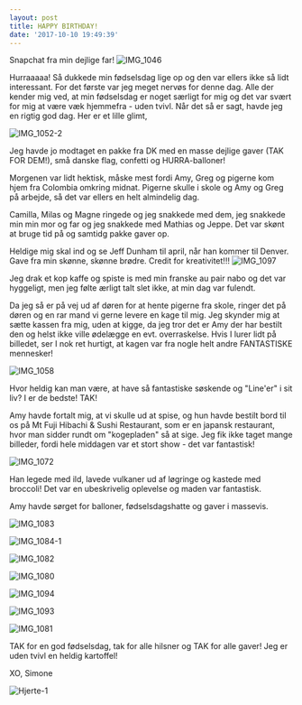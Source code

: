 ```yaml
---
layout: post
title: HAPPY BIRTHDAY!
date: '2017-10-10 19:49:39'
---
```


Snapchat fra min dejlige far!
![IMG_1046](/images/2017/10/IMG_1046.PNG)

Hurraaaaa! Så dukkede min fødselsdag lige op og den var ellers ikke så lidt interessant. For det første var jeg meget nervøs for denne dag. Alle der kender mig ved, at min fødselsdag er noget særligt for mig og det var svært for mig at være væk hjemmefra - uden tvivl. Når det så er sagt, havde jeg en rigtig god dag.
Her er et lille glimt,

![IMG_1052-2](/images/2017/10/IMG_1052-2.JPG)

Jeg havde jo modtaget en pakke fra DK med en masse dejlige gaver (TAK FOR DEM!), små danske flag, confetti og HURRA-balloner!

Morgenen var lidt hektisk, måske mest fordi Amy, Greg og pigerne kom hjem fra Colombia omkring midnat. Pigerne skulle i skole og Amy og Greg på arbejde, så det var ellers en helt almindelig dag. 

Camilla, Milas og Magne ringede og jeg snakkede med dem, jeg snakkede min min mor og far og jeg snakkede med Mathias og Jeppe. Det var skønt at bruge tid på og samtidg pakke gaver op. 

Heldige mig skal ind og se Jeff Dunham til april, når han kommer til Denver. 
Gave fra min skønne, skønne brødre. Credit for kreativitet!!!
![IMG_1097](/images/2017/10/IMG_1097.JPG)

Jeg drak et kop kaffe og spiste is med min franske au pair nabo og det var hyggeligt, men jeg følte ærligt talt slet ikke, at min dag var fulendt. 

Da jeg så er på vej ud af døren for at hente pigerne fra skole, ringer det på døren og en rar mand vi gerne levere en kage til mig. Jeg skynder mig at sætte kassen fra mig, uden at kigge, da jeg tror det er Amy der har bestilt den og helst ikke ville ødelægge en evt. overraskelse. Hvis I lurer lidt på billedet, ser I nok ret hurtigt, at kagen var fra nogle helt andre FANTASTISKE mennesker!

![IMG_1058](/images/2017/10/IMG_1058.JPG)

Hvor heldig kan man være, at have så fantastiske søskende og "Line'er" i sit liv?
I er de bedste! TAK!

Amy havde fortalt mig, at vi skulle ud at spise, og hun havde bestilt bord til os på Mt Fuji Hibachi & Sushi Restaurant, som er en japansk restaurant, hvor man sidder rundt om "kogepladen" så at sige. Jeg fik ikke taget mange billeder, fordi hele middagen var et stort show - det var fantastisk!

![IMG_1072](/images/2017/10/IMG_1072.JPG)

Han legede med ild, lavede vulkaner ud af løgringe og kastede med broccoli!
Det var en ubeskrivelig oplevelse og maden var fantastisk.

Amy havde sørget for balloner, fødselsdagshatte og gaver i massevis. 

![IMG_1083](/images/2017/10/IMG_1083.JPG)

![IMG_1084-1](/images/2017/10/IMG_1084-1.JPG)

![IMG_1082](/images/2017/10/IMG_1082.JPG)

![IMG_1080](/images/2017/10/IMG_1080.JPG)

![IMG_1094](/images/2017/10/IMG_1094.JPG)

![IMG_1093](/images/2017/10/IMG_1093.JPG)

![IMG_1081](/images/2017/10/IMG_1081.JPG)

TAK for en god fødselsdag, tak for alle hilsner og TAK for alle gaver!
Jeg er uden tvivl en heldig kartoffel!

XO, Simone 

![Hjerte-1](/images/2017/10/Hjerte-1.jpg)

